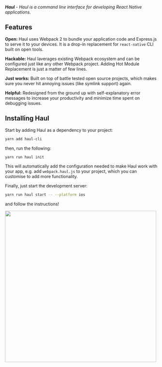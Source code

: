 <i><b>Haul</b> - Haul is a command line interface for developing React Native applications.</i>

## Features

**Open:** Haul uses Webpack 2 to bundle your application code and Express.js to serve it to your devices. It is a drop-in replacement for `react-native` CLI built on open tools.

**Hackable:** Haul laverages existing Webpack ecosystem and can be configured just like any other Webpack project. Adding Hot Module Replacement is just a matter of few lines.

**Just works:** Built on top of battle tested open source projects, which makes sure you never hit annoying issues (like symlink support) again. 

**Helpful:** Redesigned from the ground up with self-explanatory error messages to increase your productivity and minimize time spent on debugging issues.

## Installing Haul

Start by adding Haul as a dependency to your project:

```bash
yarn add haul-cli
```

then, run the following:

```bash
yarn run haul init
```

This will automatically add the configuration needed to make Haul work with your app, e.g. add `webpack.haul.js` to your project, which you can customise to add more functionality.

Finally, just start the development server:

```bash
yarn run haul start -- --platform ios
```

and follow the instructions!

<img width="500" src="https://cloud.githubusercontent.com/assets/2464966/24395888/8957aba8-13a1-11e7-96a3-70d34d4b5069.png" />
